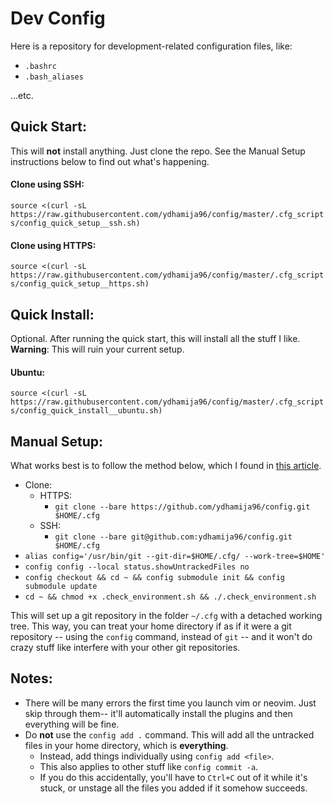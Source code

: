 # Dev Config

Here is a repository for development-related configuration files, like:

* `.bashrc`
* `.bash_aliases`

...etc.

## Quick Start:

This will **not** install anything. Just clone the repo. See the Manual Setup instructions below to find out what's happening.

#### Clone using SSH: 
`source <(curl -sL https://raw.githubusercontent.com/ydhamija96/config/master/.cfg_scripts/config_quick_setup__ssh.sh)`
#### Clone using HTTPS: 
`source <(curl -sL https://raw.githubusercontent.com/ydhamija96/config/master/.cfg_scripts/config_quick_setup__https.sh)`

## Quick Install:

Optional. After running the quick start, this will install all the stuff I like. **Warning**: This will ruin your current setup.

#### Ubuntu:
`source <(curl -sL https://raw.githubusercontent.com/ydhamija96/config/master/.cfg_scripts/config_quick_install__ubuntu.sh)`

## Manual Setup:

What works best is to follow the method below, which I found in [this article](https://developer.atlassian.com/blog/2016/02/best-way-to-store-dotfiles-git-bare-repo/).

* Clone:
    * HTTPS:
        * `git clone --bare https://github.com/ydhamija96/config.git $HOME/.cfg`
    * SSH:
        * `git clone --bare git@github.com:ydhamija96/config.git $HOME/.cfg`
* `alias config='/usr/bin/git --git-dir=$HOME/.cfg/ --work-tree=$HOME'`
* `config config --local status.showUntrackedFiles no`
* `config checkout && cd ~ && config submodule init && config submodule update`
* `cd ~ && chmod +x .check_environment.sh && ./.check_environment.sh`

This will set up a git repository in the folder `~/.cfg` with a detached working tree. This way, you can treat your home directory if as if it were a git repository
-- using the `config` command, instead of `git` -- and it won't do crazy stuff like interfere with your other git repositories.

## Notes:

- There will be many errors the first time you launch vim or neovim. Just skip through them-- it'll automatically install the plugins and then everything will be fine.
- Do **not** use the `config add .` command. This will add all the untracked files in your home directory, which is **everything**.
    - Instead, add things individually using `config add <file>`.
    - This also applies to other stuff like `config commit -a`.
    - If you do this accidentally, you'll have to `Ctrl+C` out of it while it's stuck, or unstage all the files you added if it somehow succeeds.
